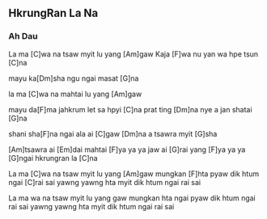 ## HkrungRan La Na

### Ah Dau

La ma [C]wa na tsaw myit lu yang [Am]gaw
Kaja [F]wa nu yan wa hpe tsun [C]na

mayu ka[Dm]sha ngu ngai masat [G]na

la ma [C]wa na mahtai lu yang [Am]gaw

mayu da[F]ma jahkrum let sa hpyi [C]na
prat ting [Dm]na nye a jan shatai [G]na

shani sha[F]na ngai ala ai [C]gaw
[Dm]na a tsawra myit [G]sha

[Am]tsawra ai [Em]dai mahtai
[F]ya ya ya jaw ai [G]rai yang
[F]ya ya ya [G]ngai hkrungran la [C]na

La ma [C]wa na tsaw myit lu yang [Am]gaw
mungkan [F]hta  pyaw dik htum ngai [C]rai sai
yawng yawng hta myit dik htum ngai rai sai

La ma wa na tsaw myit lu yang gaw
mungkan hta ngai pyaw dik htum ngai rai sai
yawng yawng hta myit dik htum ngai rai sai
